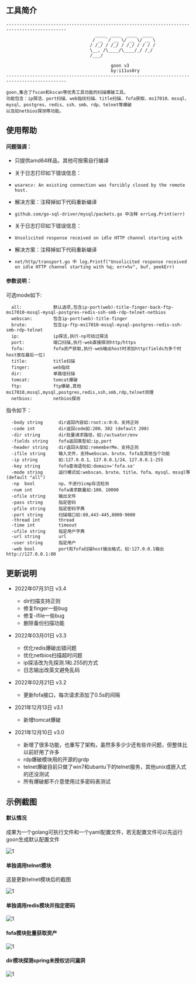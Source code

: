 ## 工具简介
```
---------------------------------------------------------------------------------------------
                                  ____  ____  ____  ____
                                 / __ `/ __ \/ __ \/ __ \
                                / /_/ / /_/ / /_/ / / / /
                                \__, /\____/\____/_/ /_/
                                /___/

                                        goon v3
                                        by:i11us0ry
---------------------------------------------------------------------------------------------

goon,集合了fscan和kscan等优秀工具功能的扫描爆破工具。
功能包含：ip探活、port扫描、web指纹扫描、title扫描、fofa获取、ms17010、mssql、mysql、postgres、redis、ssh、smb、rdp、telnet等爆破
以及如netbios探测等功能。

```

## 使用帮助

#### 问题强调：
- 只提供amd64样品，其他可按需自行编译

- 关于日志打印如下错误信息：
- `wsarecv: An existing connection was forcibly closed by the remote host.`
- 解决方案：注释掉如下代码重新编译
- `github.com/go-sql-driver/mysql/packets.go 中注释 errLog.Print(err) `

- 关于日志打印如下错误信息：
- `Unsolicited response received on idle HTTP channel starting with`
- 解决方案：注释掉如下代码重新编译
- `net/http/transport.go 中 log.Printf("Unsolicited response received on idle HTTP channel starting with %q; err=%v", buf, peekErr)`

#### 参数说明：
可选mode如下:
```
  all:            默认选项,包含ip-port(web)-title-finger-back-ftp-ms17010-mssql-mysql-postgres-redis-ssh-smb-rdp-telnet-netbios
  webscan:        包含ip-port(web)-title-finger
  brute:          包含ip-ftp-ms17010-mssql-mysql-postgres-redis-ssh-smb-rdp-telnet
  ip:             ip探活,执行-np可绕过探活
  port:           端口扫描,执行-web直接探测http/https
  fofa:           fofa资产获取,执行-web输出host时添加http(fields为多个时host放在最后一位)
  title:          title扫描
  finger:         web指纹
  dir:            单路径扫描
  tomcat:         tomcat爆破
  ftp:            ftp爆破,其他ms17010,mssql,mysql,postgres,redis,ssh,smb,rdp,telnet同理
  netbios:        netbios探测
```

指令如下：
```
  -body string      dir返回内容如:root:x:0:0，支持正则
  -code int         dir返回code如:200、302 (default 200)
  -dir string       dir批量请求路径，如:/actuator/env
  -fields string    fofa返回类型如:ip,port
  -header string    dir返回头部如:rememberMe，支持正则
  -ifile string     输入文件，支持webscan、brute、fofa及其他当个功能
  -ip string        如:127.0.0.1、127.0.0.1/24、127.0.0.1-255
  -key string       fofa查询语句如:domain='fofa.so'
  -mode string      运行模式如:webscan、brute、title、fofa、mysql、mssql等 (default "all")
  -np  bool         np，不进行icmp存活检测
  -num int          fofa请求数量如:100、10000
  -ofile string     输出文件
  -pass string      指定密码
  -pfile string     指定密码字典
  -port string      扫描端口如:80,443-445,8000-9000
  -thread int       thread
  -time int         timeout
  -ufile string     指定用户字典
  -url string       url
  -user string      指定用户
  -web bool         port和fofa扫描host输出格式，如:127.0.0.1输出http://127.0.0.1:80
```

## 更新说明
- 2022年07月31日 v3.4
	- dir扫描支持正则
	- 修复finger一些bug
	- 修复-ifile一些bug
	- 删除备份扫描功能

- 2022年03月01日 v3.3
   - 优化redis爆破出错问题
   - 优化netbios扫描超时问题
   - ip探活改为先探测.1和.255的方式
   - 日志输出改英文避免乱码

- 2022年02月21日 v3.2
   - 更新fofa接口，每次请求添加了0.5s的间隔

- 2021年12月13日 v3.1
   - 新增tomcat爆破

- 2021年12月10日 v3.0
   - 新增了很多功能，也重写了架构，虽然多多少少还有些许问题，但整体比以前好用了许多
   - rdp爆破模块用的开源的grdp
   - telnet爆破目前只做了win7和ubantu下的telnet服务，其他unix或嵌入式的还没测试
   - 所有爆破都不介意使用过多密码表测试

## 示例截图

#### 默认情况
成果为一个golang可执行文件和一个yaml配置文件，若无配置文件可以先运行goon生成默认配置文件

![1](iamge/1.png)

#### 单独调用telnet模块
这是更新telnet模块后的截图

![1](iamge/telnet.png)

#### 单独调用redis模块并指定密码

![1](iamge/redis.png)

#### fofa模块批量获取资产

![1](iamge/fofa.png)

#### dir模块探测spring未授权访问漏洞

![1](iamge/dir_spring.png)
